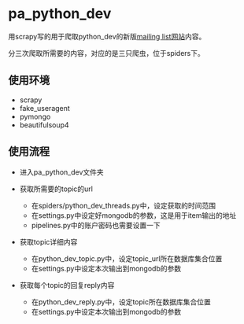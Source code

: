 # pa_python_dev
用scrapy写的用于爬取python_dev的新版[mailing list网站](https://mail.python.org/archives/list/python-dev@python.org/)内容。

分三次爬取所需要的内容，对应的是三只爬虫，位于spiders下。
## 使用环境

- scrapy
- fake_useragent
- pymongo
- beautifulsoup4

## 使用流程

- 进入pa_python_dev文件夹
- 获取所需要的topic的url
  - 在spiders/python_dev_threads.py中，设定获取的时间范围
  - 在settings.py中设定好mongodb的参数，这是用于item输出的地址
  - pipelines.py中的账户密码也需要设置一下
 
- 获取topic详细内容
  - 在python_dev_topic.py中，设定topic_url所在数据库集合位置
  - 在settings.py中设定本次输出到mongodb的参数
 
- 获取每个topic的回复reply内容
  - 在python_dev_reply.py中，设定topic所在数据库集合位置
  - 在settings.py中设定本次输出到mongodb的参数
  
